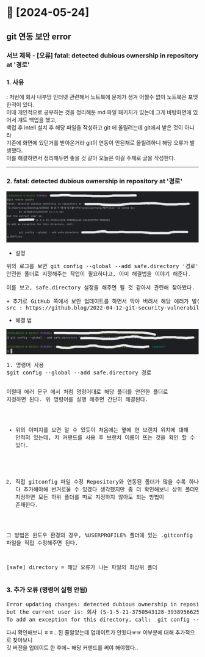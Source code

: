 # 💚 [2024-05-24]
## git 연동 보안 error
### 서브 제목 - [오류] fatal: detected dubious ownership in repository at '경로'

### 1. 사유 


: 저번에 회사 내부망 인터넷 관련해서 노트북에 문제가 생겨 어쩔수 없이 노트북은 포맷한적이 있다. <br>
이때 개인적으로 공부하는 것을 정리해둔 md 파일 패키지가 있는데 그게 바탕화면에 있어서 걔도 백업을 했고, <br>
백업 후 intell 설치 후 해당 파일을 작성하고 git 에 올릴려는데 git에서 받은 것이 아니라 <br>
기존에 화면에 있던거를 받아온거라 git이 연동이 안된채로 올릴려하니 해당 오류가 발생했다. <br>
이를 해결하면서 정리해두면 좋을 것 같아 오늘은 이걸 주제로 글을 작성한다.
<hr>

### 2. fatal: detected dubious ownership in repository at '경로'
<img src="../img/[2024-05-24] 1.PNG" alt="에러 로그 이미지">

- 설명
<pre>
위의 로그를 보면 git config --global --add safe.directory '경로' g _MDfFiles
안전한 폴더로 지정해주는 작업이 필요하다고, 이미 해결법을 이야기 해준다.

이를 보고, safe.directory 설정을 해주면 될 것 같아서 관련해 찾아봤다.

+ 추가로 GitHub 쪽에서 보안 업데이트를 하면서 막아 버려서 해당 에러가 발생한 것이다.
src : https://github.blog/2022-04-12-git-security-vulnerability-announced/
</pre>

- 해결 법
<img src="../img/[2024-05-24] 2.PNG" alt="에러 로그 이미지">
<pre>
1. 명령어 사용
$git config --global --add safe.directory 경로

이럴때 에러 문구 에서 처럼 명령어대로 해당 폴더를 안전한 폴더로 지정하면 된다.
위 명령어를 실행 해주면 간단히 해결된다.

+ 위의 이미지를 보면 알 수 있듯이 처음에는 옆에 현 브랜치 위치에 대해 안적혀 있는데, 
  저 커맨드를 사용 후 브랜치 이름이 뜨는 것을 확인 할 수 있다.

2. 직접 gitconfig 파일 수정
Repository와 연동된 폴더가 많을 수록 하나씩 다 추가해야해 번거로울 수 있겠다 생각했지만
좀 더 확인해보니 상위 폴더만 지정하면 모든 하위 폴더를 따로 지정하지 않아도 되는 방법이 존재한다.

그 방법은 윈도우 환경의 경우,  %USERPROFILE% 폴더에 있는 .gitconfig 파일을 직접 수정해주면 된다.

[safe]
    directory = 해당 오류가 나는 파일의 최상위 폴더
</pre>

### 3. 추가 오류 (명령어 실행 안됨)
<pre>
Error updating changes: detected dubious ownership in repository at '경로' '경로' is owned by: NT AUTHORITY/SYSTEM (S-1-5-18) 
but the current user is: 회사 (S-1-5-21-3750543128-3938956625-2061032739-750158) 
To add an exception for this directory, call:  git config --global --add safe.directory '경로'
</pre>
다시 확인해보니 ㅎㅎ.. 된 줄알았는데 업데이트가 안됬다ㅠㅠ 이부분에 대해 추가적으로 찾아보니<br>
깃 버전을 업데이트 한 후에~ 해당 커맨드를 써야 해야했다..
